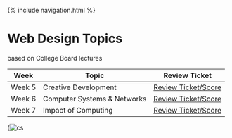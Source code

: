 {% include navigation.html %}
 
# Web Design Topics 
based on College Board lectures


| Week      | Topic | Review Ticket |
| ----------- | ----------- | ----------- |
| Week 5      | Creative Development | [Review Ticket/Score](https://github.com/GavinYWu/kylies-disciples2/issues/7#issue-1209094038) |
| Week 6   |Computer Systems & Networks | [Review Ticket/Score](https://github.com/GavinYWu/kylies-disciples2/issues/7#issuecomment-1104340873) |
| Week 7 | Impact of Computing | [Review Ticket/Score](https://github.com/GavinYWu/kylies-disciples2/issues/7#issuecomment-1104341057) |

(![cs](https://github.com/user-attachments/assets/bbae6fa4-2f34-411f-ba89-1ca33a1f02e3)

